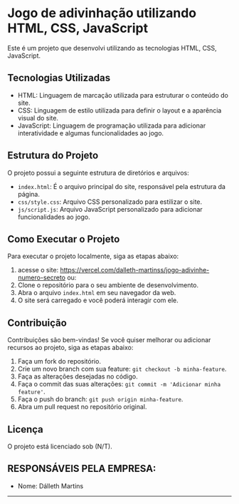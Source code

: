 # Jogo de adivinhação utilizando HTML, CSS, JavaScript 

Este é um projeto que desenvolvi utilizando as tecnologias HTML, CSS, JavaScript. 


## Tecnologias Utilizadas

- HTML: Linguagem de marcação utilizada para estruturar o conteúdo do site.
- CSS: Linguagem de estilo utilizada para definir o layout e a aparência visual do site.
- JavaScript: Linguagem de programação utilizada para adicionar interatividade e algumas funcionalidades ao jogo.
  
## Estrutura do Projeto

O projeto possui a seguinte estrutura de diretórios e arquivos:

- `index.html`: É o arquivo principal do site, responsável pela estrutura da página.
- `css/style.css`: Arquivo CSS personalizado para estilizar o site.
- `js/script.js`: Arquivo JavaScript personalizado para adicionar funcionalidades ao jogo.


## Como Executar o Projeto

Para executar o projeto localmente, siga as etapas abaixo:

1. acesse o site: https://vercel.com/dalleth-martinss/jogo-adivinhe-numero-secreto
ou: 
1. Clone o repositório para o seu ambiente de desenvolvimento.
2. Abra o arquivo `index.html` em seu navegador da web.
3. O site será carregado e você poderá interagir com ele.

## Contribuição

Contribuições são bem-vindas! Se você quiser melhorar ou adicionar recursos ao projeto, siga as etapas abaixo:

1. Faça um fork do repositório.
2. Crie um novo branch com sua feature: `git checkout -b minha-feature`.
3. Faça as alterações desejadas no código.
4. Faça o commit das suas alterações: `git commit -m 'Adicionar minha feature'`.
5. Faça o push do branch: `git push origin minha-feature`.
6. Abra um pull request no repositório original.

## Licença

O projeto está licenciado sob (N/T).

## RESPONSÁVEIS PELA EMPRESA:

- Nome: Dálleth Martins

---

